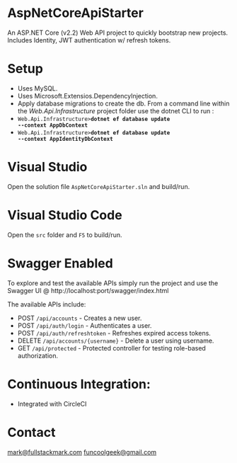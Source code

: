 # AspNetCoreApiStarter
An ASP.NET Core (v2.2) Web API project to quickly bootstrap new projects.  Includes Identity, JWT authentication w/ refresh tokens.

# Setup
- Uses MySQL.
- Uses Microsoft.Extensios.DependencyInjection.
- Apply database migrations to create the db.  From a command line within the *Web.Api.Infrastructure* project folder use the dotnet CLI to run : 
- <code>Web.Api.Infrastructure>**dotnet ef database update --context AppDbContext**</code>
- <code>Web.Api.Infrastructure>**dotnet ef database update --context AppIdentityDbContext**</code>

# Visual Studio
Open the solution file <code>AspNetCoreApiStarter.sln</code> and build/run.

# Visual Studio Code
Open the <code>src</code> folder and <code>F5</code> to build/run.

# Swagger Enabled
To explore and test the available APIs simply run the project and use the Swagger UI @ http://localhost:port/swagger/index.html

The available APIs include:
- POST `/api/accounts` - Creates a new user.
- POST `/api/auth/login` - Authenticates a user.
- POST `/api/auth/refreshtoken` - Refreshes expired access tokens.
- DELETE `/api/accounts/{username}` - Delete a user using username.
- GET `/api/protected` - Protected controller for testing role-based authorization.

# Continuous Integration:
* Integrated with CircleCI

# Contact
mark@fullstackmark.com
funcoolgeek@gmail.com
